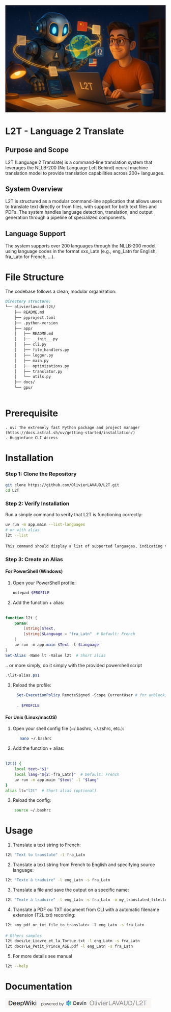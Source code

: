 <img src="img/L2T_img.png" alt="Description de l'image" />

# L2T - Language 2 Translate

## Purpose and Scope
L2T (Language 2 Translate) is a command-line translation system that leverages the NLLB-200 (No Language Left Behind) neural machine translation model to provide translation capabilities across 200+ languages. 

## System Overview
L2T is structured as a modular command-line application that allows users to translate text directly or from files, with support for both text files and PDFs. The system handles language detection, translation, and output generation through a pipeline of specialized components.

## Language Support

The system supports over 200 languages through the NLLB-200 model, using language codes in the format xxx_Latn (e.g., eng_Latn for English, fra_Latn for French, ...).

# File Structure
The codebase follows a clean, modular organization:

```markdown
Directory structure:
└── olivierlavaud-l2t/
    ├── README.md
    ├── pyproject.toml
    ├── .python-version
    ├── app/
    │   ├── README.md
    │   ├── __init__.py
    │   ├── cli.py
    │   ├── file_handlers.py
    │   ├── logger.py
    │   ├── main.py
    │   ├── optimizations.py
    │   ├── translator.py
    │   └── utils.py  
    ├── docs/
    └── gpu/
        
```
# Prerequisite
    . uv: The extremely fast Python package and project manager (https://docs.astral.sh/uv/getting-started/installation/)
    . Hugginface CLI Access

# Installation

### Step 1: Clone the Repository

```bash
git clone https://github.com/OlivierLAVAUD/L2T.git
cd L2T
```

### Step 2: Verify Installation

Run a simple command to verify that L2T is functioning correctly:
```bash
uv run -m app.main --list-languages
# or with alias
l2t --list

This command should display a list of supported languages, indicating that the system is properly installed and the NLLB-200 model is accessible.
```

### Step 3:  Create an Alias

#### For PowerShell (Windows)

1. Open your PowerShell profile:
    ```powershell
    notepad $PROFILE
    ```
2. Add the function + alias:
```powershell

function l2t {
    param(
        [string]$Text,
        [string]$Language = "fra_Latn"  # Default: French
    )
    uv run -m app.main $Text -l $Language
}
Set-Alias -Name lt -Value l2t  # Short alias
```
.. or more simply, do it simply with the provided powershell script
```powershell
.\l2t-alias.ps1
```

3. Reload the profile:
```powershell
     Set-ExecutionPolicy RemoteSigned -Scope CurrentUser # for unblocking the security policy (only if needed in the case of current user session)
     
     . $PROFILE

```

#### For Unix (Linux/macOS)

1. Open your shell config file (~/.bashrc, ~/.zshrc, etc.):
    ```bash
       nano ~/.bashrc
    ```

2. Add the function + alias:
```bash

l2t() {
    local text="$1"
    local lang="${2:-fra_Latn}"  # Default: French
    uv run -m app.main "$text" -l "$lang"
}
alias lt="l2t"  # Short alias (optional)
```

3. Reload the config:
```bash
    source ~/.bashrc
```

# Usage

1. Translate a text string to French:
```bash
l2t "Text to translate" -l fra_Latn
```

2. Translate a text string from French to English and specifying source language:
```bash
l2t "Texte à traduire" -l eng_Latn -s fra_Latn
```

3. Translate a file and save the output on a specific name:
```bash
l2t "Texte à traduire" -l eng_Latn -s fra_Latn -o my_translated_file.txt
```

4. Translate a PDF ou TXT document from CLI with a automatic filename extension (T2L.txt) recording:
```bash
l2t <my_pdf_or_txt_file_to_translate> -l eng_Latn -s fra_Latn

# Others samples
l2t docs/Le_Lievre_et_la_Tortue.txt -l eng_Latn -s fra_Latn
l2t docs/Le_Petit_Prince_ASE.pdf -l eng_Latn -s fra_Latn
```
5. For more details see manual
```bash
l2t --help
```

# Documentation

<a href="https://deepwiki.com/OlivierLAVAUD/L2T" width="100" height="20"> 
  <img src="img/Deepwiki.png" alt="L2T DeepWiki Documentation" /> 
</a>

